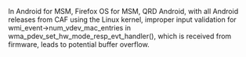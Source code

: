In Android for MSM, Firefox OS for MSM, QRD Android, with all Android releases from CAF using the Linux kernel, improper input validation for wmi_event->num_vdev_mac_entries in wma_pdev_set_hw_mode_resp_evt_handler(), which is received from firmware, leads to potential buffer overflow.